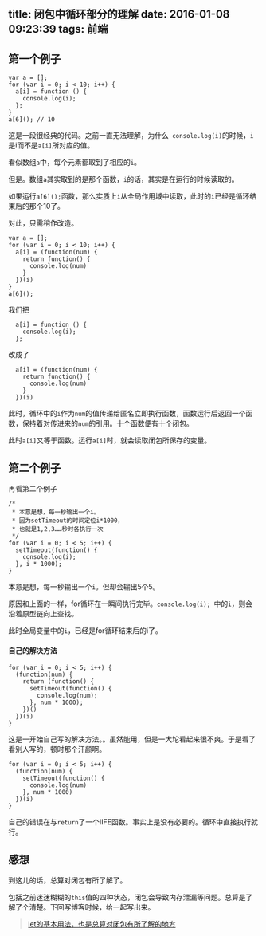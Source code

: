 title: 闭包中循环部分的理解
date: 2016-01-08 09:23:39
tags: 前端
---
## 第一个例子
```
var a = [];
for (var i = 0; i < 10; i++) {
  a[i] = function () {
    console.log(i);
  };
}
a[6](); // 10
```
这是一段很经典的代码。之前一直无法理解，为什么` console.log(i)`的时候，`i`是i而不是`a[i]`所对应的值。

看似数组`a`中，每个元素都取到了相应的`i`。

但是。数组`a`其实取到的是那个函数，`i`的话，其实是在运行的时候读取的。

如果运行`a[6]();`函数，那么实质上`i`从全局作用域中读取，此时的`i`已经是循环结束后的那个10了。

对此，只需稍作改造。
```
var a = [];
for (var i = 0; i < 10; i++) {
  a[i] = (function(num) {
    return function() {
      console.log(num)
    }
  })(i)
}
a[6]();
```
我们把
```
  a[i] = function () {
    console.log(i);
  };
```
改成了
```
  a[i] = (function(num) {
    return function() {
      console.log(num)
    }
  })(i)
```
此时，循环中的`i`作为`num`的值传递给匿名立即执行函数，函数运行后返回一个函数，保持着对传进来的`num`的引用。十个函数便有十个闭包。

此时`a[i]`又等于函数。运行`a[i]`时，就会读取闭包所保存的变量。

## 第二个例子
再看第二个例子
```
/*
 * 本意是想，每一秒输出一个i。
 * 因为setTimeout的时间定位i*1000，
 * 也就是1,2,3……秒时各执行一次
 */
for (var i = 0; i < 5; i++) {
  setTimeout(function() {
    console.log(i);
  }, i * 1000);
}
```
本意是想，每一秒输出一个`i`。但却会输出5个5。

原因和上面的一样，for循环在一瞬间执行完毕。`console.log(i); `中的`i`，则会沿着原型链向上查找。

此时全局变量中的`i`，已经是for循环结束后的i了。

#### 自己的解决方法
```
for (var i = 0; i < 5; i++) {
  (function(num) {
    return (function() {
      setTimeout(function() {
        console.log(num);
      }, num * 1000);
    })()
  })(i)
}
```
这是一开始自己写的解决方法。。虽然能用，但是一大坨看起来很不爽。于是看了看别人写的，顿时那个汗颜啊。

```
for (var i = 0; i < 5; i++) {
  (function(num) {
    setTimeout(function() {
      console.log(num)
    }, num * 1000)
  })(i)
}
```
自己的错误在与`return`了一个IIFE函数。事实上是没有必要的。循环中直接执行就行。

## 感想
到这儿的话，总算对闭包有所了解了。

包括之前迷迷糊糊的`this`值的四种状态，闭包会导致内存泄漏等问题。总算是了解了个清楚。下回写博客时候，给一起写出来。

> [let的基本用法，也是总算对闭包有所了解的地方](http://es6.ruanyifeng.com/#docs/let#基本用法)